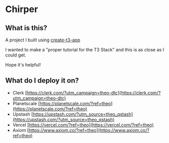# Chirper

## What is this?

A project I built using [create-t3-app](https://create.t3.gg)

I wanted to make a "proper tutorial for the T3 Stack" and this is as close as I could get.

Hope it's helpful!

## What do I deploy it on?

- Clerk [https://clerk.com/?utm_campaign=theo-dtc](https://clerk.com/?utm_campaign=theo-dtc)
- Planetscale [https://planetscale.com/?ref=theo](https://planetscale.com/?ref=theo)
- Upstash [https://upstash.com/?utm_source=theo_qstash](https://upstash.com/?utm_source=theo_qstash)
- Vercel [https://vercel.com/?ref=theo](https://vercel.com/?ref=theo)
- Axiom [https://www.axiom.co/?ref=theo](https://www.axiom.co/?ref=theo)

